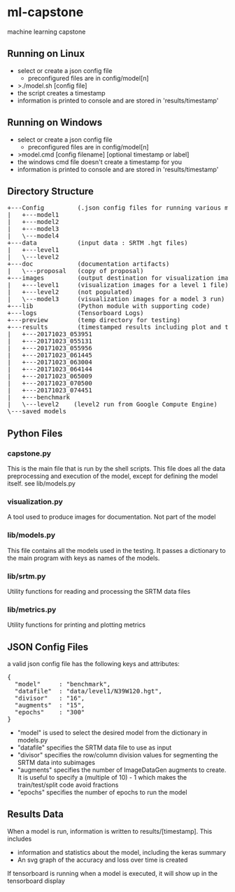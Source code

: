 # ml-capstone
machine learning capstone

## Running on Linux

- select or create a json config file
    - preconfigured files are in config/model[n]
- \>./model.sh [config file]
- the script creates a timestamp
- information is printed to console and are stored in 'results/timestamp'


## Running on Windows

- select or create a json config file
    - preconfigured files are in config/model[n] 
- \>model.cmd [config filename] [optional timestamp or label]
- the windows cmd file doesn't create a timestamp for you
- information is printed to console and are stored in 'results/timestamp'

## Directory Structure

<pre>
+---Config         (.json config files for running various models)
|   +---model1
|   +---model2
|   +---model3
|   \---model4
+---data           (input data : SRTM .hgt files)
|   +---level1
|   \---level2
+---doc            (documentation artifacts)
|   \---proposal   (copy of proposal)
+---images         (output destination for visualization images)
|   +---level1     (visualization images for a level 1 file)
|   +---level2     (not populated)
|   \---model3     (visualization images for a model 3 run)
+---lib            (Python module with supporting code)
+---logs           (Tensorboard Logs)
+---preview        (temp directory for testing)
+---results        (timestamped results including plot and text output)
|   +---20171023_053951
|   +---20171023_055131
|   +---20171023_055956
|   +---20171023_061445
|   +---20171023_063004
|   +---20171023_064144
|   +---20171023_065009
|   +---20171023_070500
|   +---20171023_074451
|   +---benchmark
|   \---level2    (level2 run from Google Compute Engine)
\---saved_models
</pre>

## Python Files

### capstone.py

This is the main file that is run by the shell scripts. 
This file does all the data preprocessing and execution
of the model, except for defining the model itself. see 
lib/models.py

### visualization.py

A tool used to produce images for documentation. Not part of the model

### lib/models.py

This file contains all the models used in the testing. It
passes a dictionary to the main program with keys as
names of the models. 

### lib/srtm.py

Utility functions for reading and processing the SRTM data files


### lib/metrics.py

Utility functions for printing and plotting metrics

## JSON Config Files

a valid json config file has the following keys
and attributes:
<pre>
{
  "model"     : "benchmark",
  "datafile"  : "data/level1/N39W120.hgt",
  "divisor"   : "16",
  "augments"  : "15",
  "epochs"    : "300"
}
</pre>

- "model" is used to select the desired model from the dictionary in models.py
- "datafile" specifies the SRTM data file to use as input
- "divisor" specifies the row/column division values for segmenting the SRTM data into subimages
- "augments" specifies the number of ImageDataGen augments to create.
It is useful to specify a (multiple of 10) - 1 which makes
the train/test/split code avoid fractions
- "epochs" specifies the number of epochs to run the model


## Results Data

When a model is run, information is written to results/[timestamp].
This includes

- information and statistics about the model, including the
keras summary 
- An svg graph of the accuracy and loss over time is created

If tensorboard is running when a model is executed,
it will show up in the tensorboard display
 
